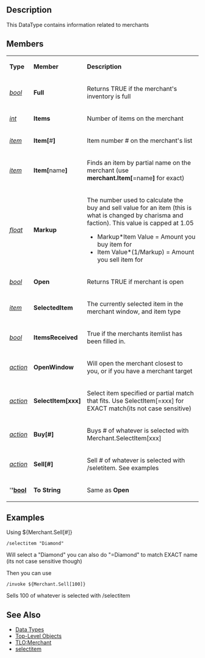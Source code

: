 ## Description

This DataType contains information related to merchants

## Members

<table>
<tbody>
<tr class="odd">
<td><p><strong>Type</strong></p></td>
<td><p><strong>Member</strong></p></td>
<td><p><strong>Description</strong></p></td>
</tr>
<tr class="even">
<td><p><em><a href="datatype-bool.md">bool</a></em></p></td>
<td><p><strong>Full</strong></p></td>
<td><p>Returns TRUE if the merchant's inventory is full</p></td>
</tr>
<tr class="odd">
<td><p><em><a href="datatype-int.md">int</a></em></p></td>
<td><p><strong>Items</strong></p></td>
<td><p>Number of items on the merchant</p></td>
</tr>
<tr class="even">
<td><p><em><a href="datatype-item.md">item</a></em></p></td>
<td><p><strong>Item[</strong>#<strong>]</strong></p></td>
<td><p>Item number # on the merchant's list</p></td>
</tr>
<tr class="odd">
<td><p><em><a href="datatype-item.md">item</a></em></p></td>
<td><p><strong>Item[</strong>name<strong>]</strong></p></td>
<td><p>Finds an item by partial name on the merchant (use <strong>merchant.Item[</strong>=name<strong>]</strong> for exact)</p></td>
</tr>
<tr class="even">
<td><p><em><a href="datatype-float.md">float</a></em></p></td>
<td><p><strong>Markup</strong></p></td>
<td><p>The number used to calculate the buy and sell value for an item (this is what is changed by charisma and faction). This value is capped at 1.05<br />
</p>
<ul>
<li>Markup*Item Value = Amount you buy item for</li>
<li>Item Value*(1/Markup) = Amount you sell item for</li>
</ul></td>
</tr>
<tr class="odd">
<td><p><em><a href="datatype-bool.md">bool</a></em></p></td>
<td><p><strong>Open</strong></p></td>
<td><p>Returns TRUE if merchant is open</p></td>
</tr>
<tr class="even">
<td><p><em><a href="datatype-item.md">item</a></em></p></td>
<td><p><strong>SelectedItem</strong></p></td>
<td><p>The currently selected item in the merchant window, and item type</p></td>
</tr>
<tr class="odd">
<td><p><em><a href="datatype-bool.md">bool</a></em></p></td>
<td><p><strong>ItemsReceived</strong></p></td>
<td><p>True if the merchants itemlist has been filled in.</p></td>
</tr>
<tr class="even">
<td><p><em><a href="datatype-action.md">action</a></em></p></td>
<td><p><strong>OpenWindow</strong></p></td>
<td><p>Will open the merchant closest to you, or if you have a merchant target</p></td>
</tr>
<tr class="odd">
<td><p><em><a href="datatype-action.md">action</a></em></p></td>
<td><p><strong>SelectItem[xxx]</strong></p></td>
<td><p>Select item specified or partial match that fits. Use SelectItem[=xxx] for EXACT match(its not case sensitive)</p></td>
</tr>
<tr class="even">
<td><p><em><a href="datatype-action.md">action</a></em></p></td>
<td><p><strong>Buy[#]</strong></p></td>
<td><p>Buys # of whatever is selected with Merchant.SelectItem[xxx]</p></td>
</tr>
<tr class="odd">
<td><p><em><a href="datatype-action.md">action</a></em></p></td>
<td><p><strong>Sell[#]</strong></p></td>
<td><p>Sell # of whatever is selected with /seletitem. See examples</p></td>
</tr>
<tr class="even">
<td><p>'<strong>'<a href="datatype-bool.md">bool</a></strong></p></td>
<td><p><strong>To String</strong></p></td>
<td><p>Same as <strong>Open</strong></p></td>
</tr>
</tbody>
</table>

## Examples

Using ${Merchant.Sell\[#\]}

`/selectitem "Diamond" `

Will select a "Diamond" you can also do "=Diamond" to match EXACT name (its not case sensitive though)

Then you can use

`/invoke ${Merchant.Sell[100]}`

Sells 100 of whatever is selected with /selectitem

## See Also

-   [Data Types](data-types.md)
-   [Top-Level Objects](../top-level-objects/top-level-objects.md)
-   [TLO:Merchant](../top-level-objects/tlo-merchant.md)
-   [selectitem](../commands/selectitem.md)


